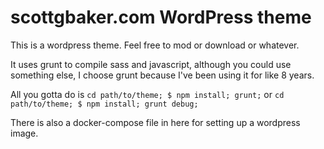 # scottgbaker.com WordPress theme 

This is a wordpress theme. Feel free to mod or download or whatever.

It uses grunt to compile sass and javascript, although you could use something else, I choose grunt because I've been using it for like 8 years. 

All you gotta do is `cd path/to/theme; $ npm install; grunt;` or `cd path/to/theme; $ npm install; grunt debug;` 

There is also a docker-compose file in here for setting up a wordpress image. 

